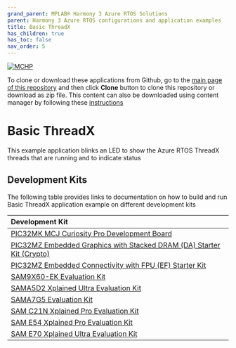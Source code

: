 ```yaml
---
grand_parent: MPLAB® Harmony 3 Azure RTOS Solutions
parent: Harmony 3 Azure RTOS configurations and application examples
title: Basic ThreadX
has_children: true
has_toc: false
nav_order: 5
---
```


[![MCHP](https://www.microchip.com/ResourcePackages/Microchip/assets/dist/images/logo.png)](https://www.microchip.com)

To clone or download these applications from Github, go to the [main page of this repository](https://github.com/Microchip-MPLAB-Harmony/azure_rtos) and then click **Clone** button to clone this repository or download as zip file. This content can also be downloaded using content manager by following these [instructions](https://github.com/Microchip-MPLAB-Harmony/contentmanager/wiki)

# Basic ThreadX

This example application blinks an LED to show the Azure RTOS ThreadX threads that are running and to indicate status

## Development Kits
The following table provides links to documentation on how to build and run Basic ThreadX application example on different development kits

| Development Kit |
|:----------------|
|[PIC32MK MCJ Curiosity Pro Development Board](docs/readme_pic32mk_mcj_curiosity_pro.md) |
|[PIC32MZ Embedded Graphics with Stacked DRAM (DA) Starter Kit (Crypto)](docs/readme_pic32mz_das_sk.md) |
|[PIC32MZ Embedded Connectivity with FPU (EF) Starter Kit](docs/readme_pic32mz_ef_sk.md) |
|[SAM9X60-EK Evaluation Kit](docs/readme_sam_9x60_ek.md) |
|[SAMA5D2 Xplained Ultra Evaluation Kit](docs/readme_sam_a5d2_xult.md) |
|[SAMA7G5 Evaluation Kit](docs/readme_sam_a7g5_ek.md) |
|[SAM C21N Xplained Pro Evaluation Kit](docs/readme_sam_c21n_xpro.md) |
|[SAM E54 Xplained Pro Evaluation Kit](docs/readme_sam_e54_xpro.md) |
|[SAM E70 Xplained Ultra Evaluation Kit](docs/readme_sam_e70_xult.md) |
